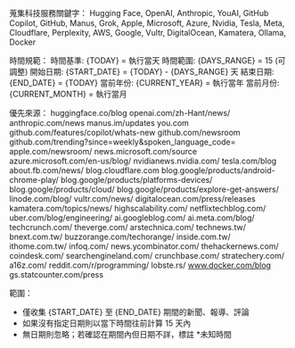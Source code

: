 蒐集科技服務關鍵字：
Hugging Face, OpenAI, Anthropic, YouAI, GitHub Copilot, GitHub, Manus, Grok,
Apple, Microsoft, Azure, Nvidia, Tesla, Meta, Cloudflare, Perplexity, AWS,
Google, Vultr, DigitalOcean, Kamatera, Ollama, Docker

時間規範：
時間基準: {TODAY} = 執行當天
時間範圍: {DAYS_RANGE} = 15 (可調整)
開始日期: {START_DATE} = {TODAY} - {DAYS_RANGE} 天
結束日期: {END_DATE} = {TODAY}
當前年份: {CURRENT_YEAR} = 執行當年
當前月份: {CURRENT_MONTH} = 執行當月

優先來源：
huggingface.co/blog
openai.com/zh-Hant/news/
anthropic.com/news
manus.im/updates
you.com
github.com/features/copilot/whats-new
github.com/newsroom
github.com/trending?since=weekly&spoken_language_code=
apple.com/newsroom/
news.microsoft.com/source
azure.microsoft.com/en-us/blog/
nvidianews.nvidia.com/
tesla.com/blog
about.fb.com/news/
blog.cloudflare.com
blog.google/products/android-chrome-play/
blog.google/products/platforms-devices/
blog.google/products/cloud/
blog.google/products/explore-get-answers/
linode.com/blog/
vultr.com/news/
digitalocean.com/press/releases
kamatera.com/topics/news/
highscalability.com/
netflixtechblog.com/
uber.com/blog/engineering/
ai.googleblog.com/
ai.meta.com/blog/
techcrunch.com/
theverge.com/
arstechnica.com/
technews.tw/
bnext.com.tw/
buzzorange.com/techorange/
inside.com.tw/
ithome.com.tw/
infoq.com/
news.ycombinator.com/
thehackernews.com/
coindesk.com/
searchengineland.com/
crunchbase.com/
stratechery.com/
a16z.com/
reddit.com/r/programming/
lobste.rs/
www.docker.com/blog
gs.statcounter.com/press

範圍：

- 僅收集 {START_DATE} 至 {END_DATE} 期間的新聞、報導、評論
- 如果沒有指定日期則以當下時間往前計算 15 天內
- 無日期則忽略；若確認在期間內但日期不詳，標註 \*未知時間
